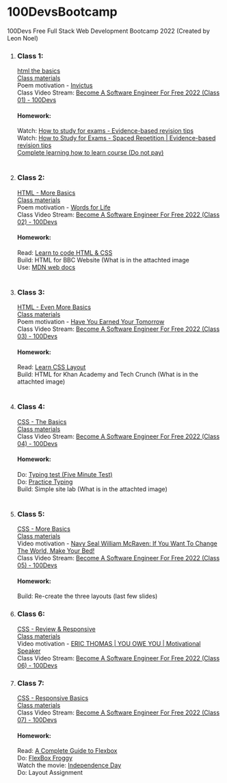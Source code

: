 # 100DevsBootcamp
100Devs Free Full Stack Web Development Bootcamp 2022 (Created by Leon Noel)

<ol>
  <li><h3>Class 1:</h3>
    <a href="https://slides.com/leonnoel/100devs2-html-the-basics">html the basics</a>
    <br>
    <a href="https://github.com/ArnoldPires/100DevsBootcamp/tree/main/Class01-Materials-2022">Class materials</a>
    <br>
    Poem motivation - <a href="https://www.poetryfoundation.org/poems/51642/invictus">Invictus</a>
    <br>
    Class Video Stream: <a href="https://www.youtube.com/watch?v=o3IIobN4xR0&ab_channel=LeonNoel">Become A Software Engineer For Free 2022 (Class 01) - 100Devs</a>
    <br>
    <h4>Homework:</h4>
    Watch: <a href="https://www.youtube.com/watch?v=ukLnPbIffxE&ab_channel=AliAbdaal">How to study for exams - Evidence-based revision tips</a>
    <br>
    Watch: <a href="https://www.youtube.com/watch?v=Z-zNHHpXoMM&ab_channel=AliAbdaal">How to Study for Exams - Spaced Repetition | Evidence-based revision tips</a>
    <br>
    <a href="https://www.coursera.org/learn/learning-how-to-learn">Complete learning how to learn course (Do not pay)</a>
  </li>
  <br>
  <li><h3>Class 2:</h3>
    <a href="https://slides.com/leonnoel/100devs2-html-more-basics">HTML - More Basics</a>
    <br>
    <a href="https://github.com/ArnoldPires/100DevsBootcamp/tree/main/Class02-Materials-2022">Class materials</a>
    <br>
    Poem motivation - <a href="https://allpoetry.com/Desiderata---Words-for-Life">Words for Life</a>
    <br>
    Class Video Stream: <a href="https://www.youtube.com/watch?v=eCRbEILXXmE&ab_channel=LeonNoel">Become A Software Engineer For Free 2022 (Class 02) - 100Devs</a>
    <br>
    <h4>Homework:</h4>
    Read: <a href="https://learn.shayhowe.com/html-css/"> Learn to code HTML & CSS</a>
    <br>
    Build: HTML for BBC Website (What is in the attachted image
    <br>
    Use: <a href="https://developer.mozilla.org/en-US/docs/Web/HTML">MDN web docs</a>
  </li>
  <br>
  <li><h3>Class 3:</h3>
    <a href="https://slides.com/leonnoel/100devs2-html-even-more-basics">HTML - Even More Basics</a>
    <br>
    <a href="https://github.com/ArnoldPires/100DevsBootcamp/tree/main/Class03-Materials-2022">Class materials</a>
    <br>
    Poem motivation - <a href="https://www.familyfriendpoems.com/poem/have-you-earned-your-tomorrow-by-edgar-albert-guest">Have You Earned Your Tomorrow</a>
    <br>
    Class Video Stream: <a href="https://www.youtube.com/watch?v=rdWM6kUImjE&ab_channel=LeonNoel">Become A Software Engineer For Free 2022 (Class 03) - 100Devs</a>
    <br>
    <h4>Homework:</h4>
    Read: <a href="https://learnlayout.com/"> Learn CSS Layout</a>
    <br>
    Build: HTML for Khan Academy and Tech Crunch (What is in the attachted image)
  </li>
  <br>
  <li><h3>Class 4:</h3>
    <a href="https://slides.com/leonnoel/100devs2-css-the-basics/">CSS - The Basics</a>
    <br>
    <a href="https://github.com/ArnoldPires/100DevsBootcamp/tree/main/Class04-Materials-2022">Class materials</a>
    <br>
    Class Video Stream: <a href="https://www.youtube.com/watch?v=Q1Obtn29twk&ab_channel=LeonNoel">Become A Software Engineer For Free 2022 (Class 04) - 100Devs</a>
    <br>
    <h4>Homework:</h4>
    Do: <a href="https://www.typingtest.com/"> Typing test (Five Minute Test)</a>
    <br>
    Do: <a href="https://www.keybr.com/"> Practice Typing</a>
    <br>
    Build: Simple site lab (What is in the attachted image)
  </li>
  <br>
  <li><h3>Class 5:</h3>
    <a href="https://slides.com/leonnoel/100devs2-css-more-basics">CSS - More Basics</a>
    <br>
    <a href="https://github.com/ArnoldPires/100DevsBootcamp/tree/main/Class05-Materials-2022">Class materials</a>
    <br>
    Video motivation - <a href="https://www.youtube.com/watch?v=3sK3wJAxGfs&ab_channel=Goalcast">Navy Seal William McRaven: If You Want To Change The World, Make Your Bed!</a>
    <br>
    Class Video Stream: <a href="https://www.youtube.com/watch?v=E6Z8cWU_fjI&ab_channel=LeonNoel">Become A Software Engineer For Free 2022 (Class 05) - 100Devs</a>
    <br>
    <h4>Homework:</h4>
    Build: Re-create the three layouts (last few slides)
  </li>
  <li><h3>Class 6:</h3>
    <a href="https://slides.com/leonnoel/100devs2-review-and-responsive">CSS - Review & Responsive</a>
    <br>
    <a href="https://github.com/ArnoldPires/100DevsBootcamp/tree/main/Class06-Materials-2022">Class materials</a>
    <br>
    Video motivation - <a href="https://www.youtube.com/watch?v=7Oxz060iedY&ab_channel=etthehiphoppreacher">ERIC THOMAS | YOU OWE YOU | Motivational Speaker</a>
    <br>
    Class Video Stream: <a href="https://www.youtube.com/watch?v=L55ax0blZY0&ab_channel=LeonNoel">Become A Software Engineer For Free 2022 (Class 06) - 100Devs</a>
    <br>
  </li>
  <li><h3>Class 7:</h3>
    <a href="https://slides.com/leonnoel/100devs2-css-responsive-basics">CSS - Responsive Basics</a>
    <br>
    <a href="https://github.com/ArnoldPires/100DevsBootcamp/tree/main/Class07-Materials-2022">Class materials</a>
    <br>
    Class Video Stream: <a href="https://www.youtube.com/watch?v=k8r3B0JGMt4">Become A Software Engineer For Free 2022 (Class 07) - 100Devs</a>
    <br>
    <h4>Homework:</h4>
    Read: <a href="https://css-tricks.com/snippets/css/a-guide-to-flexbox/">A Complete Guide to Flexbox</a>
    <br>
    Do: <a href="https://flexboxfroggy.com/">FlexBox Froggy</a>
    <br>
    Watch the movie: <a href="https://www.youtube.com/watch?v=B1E7h3SeMDk">Independence Day</a>
    <br>
    Do: Layout Assignment
  </li>
</ol>

<!--
<ul>
  <li>
    <a href='https://github.com/ArnoldPires/100DevsBootcamp/tree/main/challenges'>Code Challenges</a>
  </li>
</ul>
<ol>
  <li>
    <a href='https://github.com/ArnoldPires/100DevsBootcamp/tree/main/object-oriented-programming'>Object-oriented Programming</a>
  </li>
  <li>
    <a href='https://github.com/ArnoldPires/100DevsBootcamp/tree/main/super-review'>Super Review</a>
    </li>
  <li>
    <a href='https://www.coursera.org/learn/learning-how-to-learn'>Class 1: Learning how to learn</a>
  <br>
    <a href="https://www.youtube.com/watch?v=ukLnPbIffxE&ab_channel=AliAbdaal">How to study for exams - Evidence-based revision tips</a>
  <br>
    <a href="https://www.youtube.com/watch?v=Z-zNHHpXoMM&ab_channel=AliAbdaal">How to Study for Exams - Spaced Repetition | Evidence-based revision tips</a>
  <br>
    <a href="https://apps.ankiweb.net/">Download Anki flash card app</a>
  </li>
  <li>
    <a href='https://github.com/ArnoldPires/100DevsBootcamp/tree/main/class02-materials/bbc-site'>Class 2: Basic HTML</a>
  <br>
    <a href="https://slides.com/leonnoel/html-the-basics-100devs">HTML- The Basics slides</a>
  <br>
    <a href="https://learn.shayhowe.com/html-css/">Read Shay Howe: Learn to Code (all 12)</a>
  <br>
    <a href="https://learn.shayhowe.com/html-css/">Learn to Code HTML & CSS</a>
  <br>
    <a href="https://developer.mozilla.org/en-US/docs/Web/HTML">Use MDN to help you</a>
  </li>
  <li>
    <a href='https://github.com/ArnoldPires/100DevsBootcamp/tree/main/class03-materials'>Class 3: Basic CSS</a>
  <br>
    <a href="https://slides.com/leonnoel/css-animation">Css - Animation slides</a>
  </li>
  <li>
    <a href='https://github.com/ArnoldPires/100DevsBootcamp/tree/main/class04-materials'>Class 4: More CSS</a>
  <br>
    <a href="https://slides.com/leonnoel/css-animation">Css - More Basics slides</a>
  </li>
  <li>
    <a href='https://github.com/ArnoldPires/100DevsBootcamp/tree/main/class05-materials'>Class 5: Reviewing some CSS</a>
  <br>
    <a href="https://learnlayout.com/">Learn CSS Layout</a>
  <br>
    <a href="https://slides.com/leonnoel/css-review-responsive">Css - Review & Responsive slides</a>
  </li>
  <li>
    <a href='https://github.com/ArnoldPires/100DevsBootcamp/tree/main/class06-materials'>Class 6: Responsive CSS</a>
  <br>
    <a href="https://slides.com/leonnoel/css-responsive-basics">Css - Responsive Basics slides</a>
  <br>
    <a href="https://learn.shayhowe.com/advanced-html-css/responsive-web-design/">Read Shay Howe: Responsive Design</a>
  </li>
  <li>
    <a href='https://github.com/ArnoldPires/100DevsBootcamp/tree/main/class07-materials'>Class 7: Responsive Layouts</a>
  </li>
  <li>
    <a href='https://github.com/ArnoldPires/100DevsBootcamp/tree/main/class08-materials'>Class 8: More site layouts/ Homework</a>
  </li>
  <li>
    <a href='https://github.com/ArnoldPires/100DevsBootcamp/tree/main/class09-materials'>Class 9: Javascript intro</a>
  </li>
  <li>
    <a href='https://github.com/ArnoldPires/100DevsBootcamp/tree/main/class10-materials'>Class 10: More Javascript</a>
  </li>
  <li>
    <a href='https://github.com/ArnoldPires/100DevsBootcamp/tree/main/class11-materials'>Class 11: Javascript Review</a>
  </li>
  <li>
    <a href='https://github.com/ArnoldPires/100DevsBootcamp/tree/main/class12-materials'>Class 12: Intro to Freelancing</a>
  </li>
  <li>
    <a href='https://github.com/ArnoldPires/100DevsBootcamp/tree/main/class13-materials'>Class 13: JavaScript Review & Loops</a>
  </li>
  <li>
    <a href='https://github.com/ArnoldPires/100DevsBootcamp/tree/main/class14-materials'>Class 14: JavaScript Review After Break</a>
  </li>
  <li>
    <a href='https://github.com/ArnoldPires/100DevsBootcamp/tree/main/class15-materials'>Class 15: Arrays</a>
  </li>
  <li>
    <a href='https://github.com/ArnoldPires/100DevsBootcamp/tree/main/class16-materials'>Class 16: Array Review</a>
  </li>
  <li>
    <a href='https://github.com/ArnoldPires/100DevsBootcamp/tree/main/class17-materials'>Class 17: JS Objects</a>
  </li>
  <li>
    <a href='https://github.com/ArnoldPires/100DevsBootcamp/tree/main/class18-materials'>Class 18: Objects & API's</a>
  </li>
  <li>
    <a href='https://github.com/ArnoldPires/100DevsBootcamp/tree/main/class19-materials'>Class 19: Learn JS Objects/ Review</a>
  </li>
  <li>
    <a href='https://github.com/ArnoldPires/100DevsBootcamp/tree/main/class20-materials'>Class 20: API's/ Review</a>
  </li>
  <li>
    <a href='https://docs.microsoft.com/en-us/learn/modules/introduction-to-github/'>Class 21: Microsoft/Intro to GitHub</a>
  </li>
  <li>
    <a href='https://github.com/ArnoldPires/100DevsBootcamp/tree/main/class22-materials'>Class 22: More Api Review</a>
  </li>
  <li>
    <a href='https://github.com/ArnoldPires/100DevsBootcamp/tree/main/class23-materials'>Class 23: More Api's JS</a>
  </li>
  <li>
    <a href='https://github.com/ArnoldPires/100DevsBootcamp/tree/main/class24-materials'>Class 24: Review</a>
  </li>
  <li>
    <a href='https://github.com/ArnoldPires/100DevsBootcamp/tree/main/class25-materials'>Class 25: OOP</a>
  </li>
  <li>
    <a href='https://github.com/ArnoldPires/100DevsBootcamp/tree/main/class26-materials'>Class 26: OOP Review</a>
  </li>
  <li>
    <a href='https://github.com/ArnoldPires/100DevsBootcamp/tree/main/class30-materials'>Class 30: Node Crash Course</a>
  </li>
  <li>
    <a href='https://github.com/ArnoldPires/100DevsBootcamp/tree/main/class31-materials'>Class 31: Event Loops</a>
  </li>
  <li>
    <a href='https://github.com/ArnoldPires/100DevsBootcamp/tree/main/class32-materials'>Class 32: Learning to build your own API</a>
  </li>
 </ol>
-->
